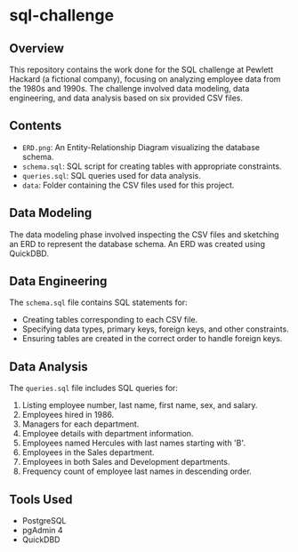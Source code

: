# sql-challenge

## Overview
This repository contains the work done for the SQL challenge at Pewlett Hackard (a fictional company), focusing on analyzing employee data from the 1980s and 1990s. The challenge involved data modeling, data engineering, and data analysis based on six provided CSV files.

## Contents
- `ERD.png`: An Entity-Relationship Diagram visualizing the database schema.
- `schema.sql`: SQL script for creating tables with appropriate constraints.
- `queries.sql`: SQL queries used for data analysis.
- `data`: Folder containing the CSV files used for this project.

## Data Modeling
The data modeling phase involved inspecting the CSV files and sketching an ERD to represent the database schema. An ERD was created using QuickDBD.

## Data Engineering
The `schema.sql` file contains SQL statements for:
- Creating tables corresponding to each CSV file.
- Specifying data types, primary keys, foreign keys, and other constraints.
- Ensuring tables are created in the correct order to handle foreign keys.

## Data Analysis
The `queries.sql` file includes SQL queries for:
1. Listing employee number, last name, first name, sex, and salary.
2. Employees hired in 1986.
3. Managers for each department.
4. Employee details with department information.
5. Employees named Hercules with last names starting with 'B'.
6. Employees in the Sales department.
7. Employees in both Sales and Development departments.
8. Frequency count of employee last names in descending order.

## Tools Used
- PostgreSQL
- pgAdmin 4
- QuickDBD
